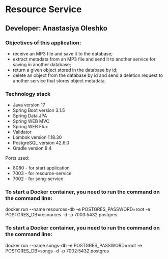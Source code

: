 # Resource Service #
## Developer: Anastasiya Oleshko ##
### Objectives of this application: ###
* receive an MP3 file and save it to the database;
* extract metadata from an MP3 file and send it to another service for saving in another database;
* return a given object stored in the database by id;
* delete an object from the database by id and send a deletion request to another service that stores object metadata.

### Technology stack ###
* Java version 17
* Spring Boot version 3.1.5
* Spring Data JPA
* Spring WEB MVC
* Spring WEB Flux
* Validator
* Lombok version 1.18.30
* PostgreSQL version 42.6.0
* Gradle version 8.4

Ports used:
* 8080 - for start application
* 7003 - for resource-service
* 7002 - for song-service

### To start a Docker container, you need to run the command on the command line: ###
docker run --name resources-db -e POSTGRES_PASSWORD=root -e POSTGRES_DB=resources -d -p 7003:5432 postgres

### To start a Docker container, you need to run the command on the command line: ###
docker run --name songs-db -e POSTGRES_PASSWORD=root -e POSTGRES_DB=songs -d -p 7002:5432 postgres